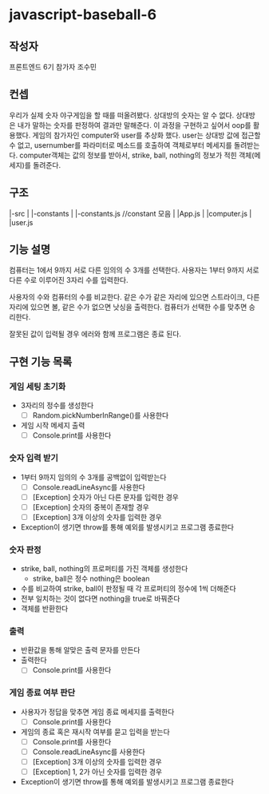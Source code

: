 # javascript-baseball-6

## 작성자
프론트엔드 6기 참가자 조수민

## 컨셉
우리가 실제 숫자 야구게임을 할 때를 떠올려봤다.
상대방의 숫자는 알 수 없다. 상대방은 내가 말하는 숫자를 판정하여 결과만 말해준다.
이 과정을 구현하고 싶어서 oop를 활용했다.
게임의 참가자인 computer와 user를 추상화 했다.
user는 상대방 값에 접근할 수 없고, 
usernumber를 파라미터로 메소드를 호출하여 객체로부터 메세지를 돌려받는다.
computer객체는 값의 정보를 받아서, 
strike, ball, nothing의 정보가 적힌 객체(메세지)를 돌려준다.

## 구조
|-src
|	|-constants
|		|-constants.js //constant 모음
|	|App.js
|	|computer.js
|	|user.js

## 기능 설명

컴퓨터는 1에서 9까지 서로 다른 임의의 수 3개를 선택한다.
사용자는 1부터 9까지 서로 다른 수로 이루어진 3자리 수를 입력한다.

사용자의 수와 컴퓨터의 수를 비교한다.
같은 수가 같은 자리에 있으면 스트라이크, 다른 자리에 있으면 볼, 같은 수가 없으면 낫싱을 출력한다.
컴퓨터가 선택한 수를 맞추면 승리한다.

잘못된 값이 입력될 경우 에러와 함께 프로그램은 종료 된다.

## 구현 기능 목록 

### 게임 세팅 초기화

- 3자리의 정수를 생성한다
	- [ ] Random.pickNumberInRange()를 사용한다
- 게임 시작 메세지 출력
	- [ ] Console.print를 사용한다

### 숫자 입력 받기

- 1부터 9까지 임의의 수 3개를 공백없이 입력받는다
	- [ ] Console.readLineAsync를 사용한다
	- [ ] [Exception] 숫자가 아닌 다른 문자를 입력한 경우
	- [ ] [Exception] 숫자의 중복이 존재할 경우
	- [ ] [Exception] 3개 이상의 숫자를 입력한 경우
- Exception이 생기면 throw를 통해 예외를 발생시키고 프로그램 종료한다


### 숫자 판정

- strike, ball, nothing의 프로퍼티를 가진 객체를 생성한다
	- strike, ball은 정수 nothing은 boolean
- 수를 비교하여 strike, ball이 판정될 때 각 프로퍼티의 정수에 1씩 더해준다
- 전부 일치하는 것이 없다면 nothing을 true로 바꿔준다
- 객체를 반환한다

### 출력

- 반환값을 통해 알맞은 출력 문자를 만든다
- 출력한다
	- [ ] Console.print를 사용한다

### 게임 종료 여부 판단

- 사용자가 정답을 맞추면 게임 종료 메세지를 출력한다
	- [ ] Console.print를 사용한다
- 게임의 종료 혹은 재시작 여부를 묻고 입력을 받는다
	- [ ] Console.print를 사용한다
	- [ ] Console.readLineAsync를 사용한다
  - [ ] [Exception] 3개 이상의 숫자를 입력한 경우
  - [ ] [Exception] 1, 2가 아닌 숫자를 입력한 경우
- Exception이 생기면 throw를 통해 예외를 발생시키고 프로그램 종료한다